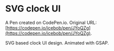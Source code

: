 # SVG clock UI

A Pen created on CodePen.io. Original URL: [https://codepen.io/icebob/pen/JYoQZg](https://codepen.io/icebob/pen/JYoQZg).

SVG based clock UI design. Animated with GSAP.
